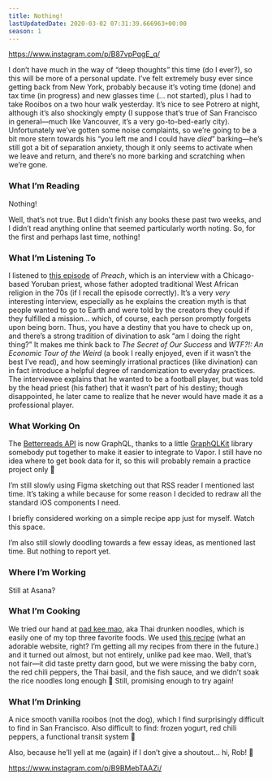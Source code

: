 ```yaml
---
title: Nothing!
lastUpdatedDate: 2020-03-02 07:31:39.666963+00:00
season: 1
---
```


<https://www.instagram.com/p/B87vpPqgE_q/>

I don’t have much in the way of “deep thoughts” this time (do I ever?), so this will be more of a personal update. I’ve felt extremely busy ever since getting back from New York, probably because it’s voting time (done) and tax time (in progress) and new glasses time (… not started), plus I had to take Rooibos on a two hour walk yesterday. It’s nice to see Potrero at night, although it’s also shockingly empty (I suppose that’s true of San Francisco in general—much like Vancouver, it’s a very go-to-bed-early city). Unfortunately we’ve gotten some noise complaints, so we’re going to be a bit more stern towards his “you left me and I could have *died*” barking—he’s still got a bit of separation anxiety, though it only seems to activate when we leave and return, and there’s no more barking and scratching when we’re gone.

### What I’m Reading

Nothing!

Well, that’s not true. But I didn’t finish any books these past two weeks, and I didn’t read anything online that seemed particularly worth noting. So, for the first and perhaps last time, nothing!

### What I’m Listening To

I listened to [this episode](https://preachpod.org/listen/makinde-adedapo) of *Preach*, which is an interview with a Chicago-based Yoruban priest, whose father adopted traditional West African religion in the 70s (if I recall the episode correctly). It’s a very *very* interesting interview, especially as he explains the creation myth is that people wanted to go to Earth and were told by the creators they could if they fulfilled a mission… which, of course, each person promptly forgets upon being born. Thus, you have a destiny that you have to check up on, and there’s a strong tradition of divination to ask “am I doing the right thing?” It makes me think back to *The Secret of Our Success* and *WTF?!: An Economic Tour of the Weird* (a book I really enjoyed, even if it wasn’t the best I’ve read), and how seemingly irrational practices (like divination) can in fact introduce a helpful degree of randomization to everyday practices. The interviewee explains that he wanted to be a football player, but was told by the head priest (his father) that it wasn’t part of his destiny; though disappointed, he later came to realize that he never would have made it as a professional player.

### What Working On

The [Betterreads API](https://github.com/bibliopals/betterreads-api) is now GraphQL, thanks to a little [GraphQLKit](https://github.com/alexsteinerde/graphql-kit) library somebody put together to make it easier to integrate to Vapor. I still have no idea where to get book data for it, so this will probably remain a practice project only 🙂

I’m still slowly using Figma sketching out that RSS reader I mentioned last time. It’s taking a while because for some reason I decided to redraw all the standard iOS components I need.

I briefly considered working on a simple recipe app just for myself. Watch this space.

I’m also still slowly doodling towards a few essay ideas, as mentioned last time. But nothing to report yet.

### Where I’m Working

Still at Asana?

### What I’m Cooking

We tried our hand at [pad kee mao](https://en.wikipedia.org/wiki/Drunken_noodles), aka Thai drunken noodles, which is easily one of my top three favorite foods. We used [this recipe](https://thewoksoflife.com/drunken-noodles-pad-kee-mao/) (what an adorable website, right? I’m getting all my recipes from there in the future.) and it turned out almost, but not entirely, unlike pad kee mao. Well, that’s not fair—it did taste pretty darn good, but we were missing the baby corn, the red chili peppers, the Thai basil, and the fish sauce, and we didn’t soak the rice noodles long enough 🙂 Still, promising enough to try again!

### What I’m Drinking

A nice smooth vanilla rooibos (not the dog), which I find surprisingly difficult to find in San Francisco. Also difficult to find: frozen yogurt, red chili peppers, a functional transit system 🙂

Also, because he’ll yell at me (again) if I don’t give a shoutout… hi, Rob! 🙂

<https://www.instagram.com/p/B9BMebTAAZi/>